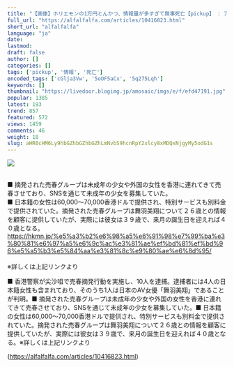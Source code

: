 ```yaml
---
title: "【画像】ホリエモンの1万円とんかつ、情報量が多すぎて無事死亡【pickup】 : アルファルファモザイク"
full_url: "https://alfalfalfa.com/articles/10416823.html"
short_url: "alfalfalfa"
language: "ja"
date: 
lastmod: 
draft: false
author: []
categories: []
tags: ['pickup', '情報', '死亡']
encoded_tags: ['cGlja3Vw', '5oOF5aCx', '5q275Lqh']
keywords: []
thumbnail: "https://livedoor.blogimg.jp/amosaic/imgs/e/f/efd47191.jpg"
popular: 1385
latest: 193
trend: 857
featured: 572
views: 1459
comments: 46
weight: 18
slug: aHR0cHM6Ly9hbGZhbGZhbGZhLmNvbS9hcnRpY2xlcy8xMDQxNjgyMy5odG1s
---
```


![](https://livedoor.blogimg.jp/amosaic/imgs/e/f/efd47191.jpg)

<div><br> ■ 摘発された売春グループは未成年の少女や外国の女性を香港に連れてきて売春させており、SNSを通じて未成年の少女を募集していた。<br> ■ 日本籍の女性は60,000～70,000香港ドルで提供され、特別サービスも別料金で提供されていた。摘発された売春グループは舞羽美翔について２６歳との情報を顧客に提供していたが、実際には彼女は３９歳で、来月の誕生日を迎えれば４０歳となる。<br> <a href='https://hkmn.jp/%e5%a3%b2%e6%98%a5%e6%91%98%e7%99%ba%e3%80%81%e6%97%a5%e6%9c%ac%e3%81%ae%ef%bd%81%ef%bd%96%e5%a5%b3%e5%84%aa%e3%81%8c%e9%80%ae%e6%8d%95/' target='_blank' rel='nofollow'>https://hkmn.jp/%e5%a3%b2%e6%98%a5%e6%91%98%e7%99%ba%e3%80%81%e6%97%a5%e6%9c%ac%e3%81%ae%ef%bd%81%ef%bd%96%e5%a5%b3%e5%84%aa%e3%81%8c%e9%80%ae%e6%8d%95/</a><br> <br> ※詳しくは上記リンクより<br> <p>■ 香港警察が尖沙咀で売春摘発行動を実施し、10人を逮捕。逮捕者には4人の日本籍女性も含まれており、そのうち1人は日本のAV女優「舞羽美翔」であることが判明。■ 摘発された売春グループは未成年の少女や外国の女性を香港に連れてきて売春させており、SNSを通じて未成年の少女を募集していた。■ 日本籍の女性は60,000～70,000香港ドルで提供され、特別サービスも別料金で提供されていた。摘発された売春グループは舞羽美翔について２６歳との情報を顧客に提供していたが、実際には彼女は３９歳で、来月の誕生日を迎えれば４０歳となる。※詳しくは上記リンクより</p></div>

(https://alfalfalfa.com/articles/10416823.html)
